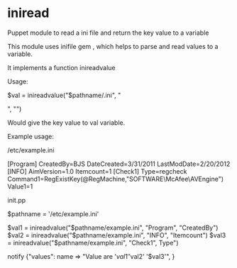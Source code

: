 iniread
=======

Puppet module to read a ini file and return the key value to a variable

This module uses inifile gem , which helps to parse and read values to a variable.

It implements a function inireadvalue

Usage:


$val = inireadvalue("$pathname/<example>.ini", "<section>", "<key>")

Would give the key value to val variable.

Example usage:

/etc/example.ini

[Program]
CreatedBy=BJS
DateCreated=3/31/2011
LastModDate=2/20/2012
[INFO]
AimVersion=1.0
Itemcount=1
[Check1]
Type=regcheck
Command1=RegExistKey(@RegMachine,"SOFTWARE\McAfee\AVEngine")
Value1=1


init.pp

$pathname = '/etc/example.ini'

$val1 = inireadvalue("$pathname/example.ini", "Program", "CreatedBy")
$val2 = inireadvalue("$pathname/example.ini", "INFO", "Itemcount")
$val3 = inireadvalue("$pathname/example.ini", "Check1", Type")

notify {"values":
    name     => "Value are '$val1' '$val2' '$val3'",
}



